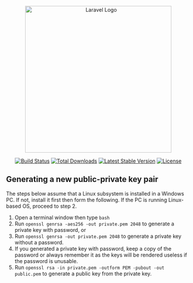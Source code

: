 <p align="center"><a href="https://laravel.com" target="_blank"><img src="https://raw.githubusercontent.com/laravel/art/master/logo-lockup/5%20SVG/2%20CMYK/1%20Full%20Color/laravel-logolockup-cmyk-red.svg" width="400" alt="Laravel Logo"></a></p>

<p align="center">
<a href="https://github.com/laravel/framework/actions"><img src="https://github.com/laravel/framework/workflows/tests/badge.svg" alt="Build Status"></a>
<a href="https://packagist.org/packages/laravel/framework"><img src="https://img.shields.io/packagist/dt/laravel/framework" alt="Total Downloads"></a>
<a href="https://packagist.org/packages/laravel/framework"><img src="https://img.shields.io/packagist/v/laravel/framework" alt="Latest Stable Version"></a>
<a href="https://packagist.org/packages/laravel/framework"><img src="https://img.shields.io/packagist/l/laravel/framework" alt="License"></a>
</p>

## Generating a new public-private key pair

The steps below assume that a Linux subsystem is installed in a Windows PC.
If not, install it first then form the following.
If the PC is running Linux-based OS, proceed to step 2.
1. Open a terminal window then type ``bash``
2. Run ``openssl genrsa -aes256 -out private.pem 2048`` to generate a private key with password, or
3. Run ``openssl genrsa -out private.pem 2048`` to generate a private key without a password.
4. If you generated a private key with password, keep a copy of the password or always remember it as the keys will be rendered useless if the password is unusable.
5. Run ``openssl rsa -in private.pem -outform PEM -pubout -out public.pem`` to generate a public key from the private key.
